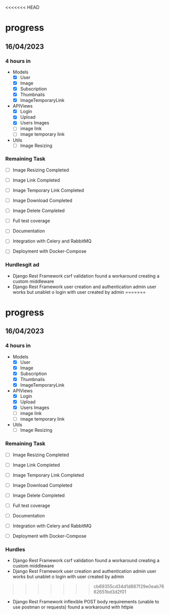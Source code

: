 <<<<<<< HEAD
# progress 

## 16/04/2023

### 4 hours in

- Models
  - [x] User
  - [x] Image
  - [x] Subscription
  - [x] Thumbnails
  - [x] ImageTemporaryLink

- APIViews
  - [x] Login
  - [x] Upload
  - [x] Users Images
  - [ ] image link
  - [ ] image temporary link
- Utils
  - [ ] Image Resizing

### Remaining Task
- [ ] Image Resizing Completed
- [ ] Image Link Completed
- [ ] Image Temporary Link Completed
- [ ] Image Download Completed
- [ ] Image Delete Completed
- [ ] Full test coverage
- [ ] Documentation
- [ ] Integration with Celery and RabbitMQ
- [ ] Deployment with Docker-Compose


### Hurdlesgit ad
- Django Rest Framework csrf validation found a workaround creating a custom middleware
- Django Rest Framework user creation and authentication admin user works but unablet o login with user created by admin
=======
# progress 

## 16/04/2023

### 4 hours in

- Models
  - [x] User
  - [x] Image
  - [x] Subscription
  - [x] Thumbnails
  - [x] ImageTemporaryLink

- APIViews
  - [x] Login
  - [x] Upload
  - [x] Users Images
  - [ ] image link
  - [ ] image temporary link
- Utils
  - [ ] Image Resizing

### Remaining Task
- [ ] Image Resizing Completed
- [ ] Image Link Completed
- [ ] Image Temporary Link Completed
- [ ] Image Download Completed
- [ ] Image Delete Completed
- [ ] Full test coverage
- [ ] Documentation
- [ ] Integration with Celery and RabbitMQ
- [ ] Deployment with Docker-Compose


### Hurdles
- Django Rest Framework csrf validation found a workaround creating a custom middleware
- Django Rest Framework user creation and authentication admin user works but unablet o login with user created by admin
>>>>>>> cb69355cd34d1d887f29e0eab7662651bd3d2f01
- Django Rest Framework inflexible POST body requirements (unable to use postman or requests) found a workaround with httpie